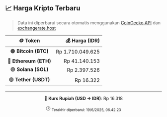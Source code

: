 

<!-- HARGA_KRIPTO -->
## 📈 Harga Kripto Terbaru

> Data ini diperbarui secara otomatis menggunakan [CoinGecko API](https://www.coingecko.com/) dan [exchangerate.host](https://exchangerate.host/)

<div align="center">

| 🪙 Token | 💰 Harga (IDR) |
|:------:|---------------:|
| 🟠 **Bitcoin (BTC)**   | Rp 1.710.049.625 |
| 🔵 **Ethereum (ETH)**  | Rp 41.140.153 |
| 🟣 **Solana (SOL)**    | Rp 2.397.526 |
| 🟢 **Tether (USDT)**   | Rp 16.322 |

---

💱 **Kurs Rupiah (USD → IDR)**: Rp 16.318

🕒 <sub>Terakhir diperbarui: 19/6/2025, 06.42.23</sub>

</div>
<!-- /HARGA_KRIPTO -->